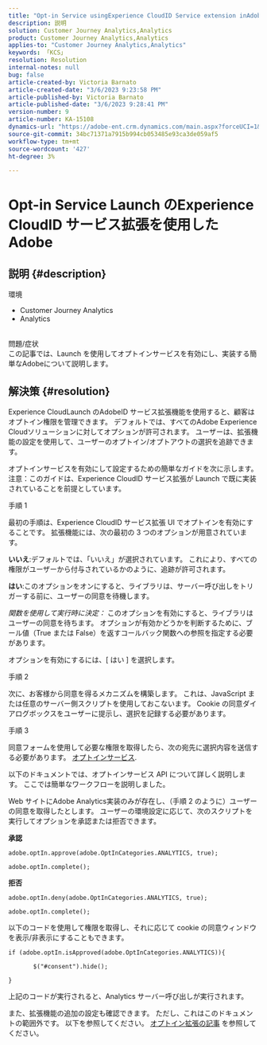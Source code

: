 ```yaml
---
title: "Opt-in Service usingExperience CloudID Service extension inAdobeLaunch"
description: 説明
solution: Customer Journey Analytics,Analytics
product: Customer Journey Analytics,Analytics
applies-to: "Customer Journey Analytics,Analytics"
keywords: 「KCS」
resolution: Resolution
internal-notes: null
bug: false
article-created-by: Victoria Barnato
article-created-date: "3/6/2023 9:23:58 PM"
article-published-by: Victoria Barnato
article-published-date: "3/6/2023 9:28:41 PM"
version-number: 9
article-number: KA-15108
dynamics-url: "https://adobe-ent.crm.dynamics.com/main.aspx?forceUCI=1&pagetype=entityrecord&etn=knowledgearticle&id=ffa47e30-65bc-ed11-83ff-6045bd006a22"
source-git-commit: 34bc71371a7915b994cb053485e93ca3de059af5
workflow-type: tm+mt
source-wordcount: '427'
ht-degree: 3%

---
```


# Opt-in Service Launch のExperience CloudID サービス拡張を使用したAdobe

## 説明 {#description}

環境<br>
- Customer Journey Analytics
- Analytics



<br>問題/症状<br>
この記事では、Launch を使用してオプトインサービスを有効にし、実装する簡単なAdobeについて説明します。


## 解決策 {#resolution}


Experience CloudLaunch のAdobeID サービス拡張機能を使用すると、顧客はオプトイン権限を管理できます。 デフォルトでは、すべてのAdobe Experience Cloudソリューションに対してオプションが許可されます。 ユーザーは、拡張機能の設定を使用して、ユーザーのオプトイン/オプトアウトの選択を追跡できます。

オプトインサービスを有効にして設定するための簡単なガイドを次に示します。
<br>注意：このガイドは、Experience CloudID サービス拡張が Launch で既に実装されていることを前提としています。<br>


手順 1

最初の手順は、Experience CloudID サービス拡張 UI でオプトインを有効にすることです。 拡張機能には、次の最初の 3 つのオプションが用意されています。

<b>いいえ</b>:デフォルトでは、「いいえ」が選択されています。 これにより、すべての権限がユーザーから付与されているかのように、追跡が許可されます。

<b>はい</b>:このオプションをオンにすると、ライブラリは、サーバー呼び出しをトリガーする前に、ユーザーの同意を待機します。

*関数を使用して実行時に決定：* このオプションを有効にすると、ライブラリはユーザーの同意を待ちます。 オプションが有効かどうかを判断するために、ブール値（True または False）を返すコールバック関数への参照を指定する必要があります。

オプションを有効にするには、[ はい ] を選択します。



手順 2

次に、お客様から同意を得るメカニズムを構築します。 これは、JavaScript または任意のサーバー側スクリプトを使用しておこないます。 Cookie の同意ダイアログボックスをユーザーに提示し、選択を記録する必要があります。



手順 3

同意フォームを使用して必要な権限を取得したら、次の宛先に選択内容を送信する必要があります。 [オプトインサービス](https://experienceleague.adobe.com/docs/id-service/using/implementation/opt-in-service/launch.html).

以下のドキュメントでは、オプトインサービス API について詳しく説明します。 ここでは簡単なワークフローを説明しました。

Web サイトにAdobe Analytics実装のみが存在し、（手順 2 のように）ユーザーの同意を取得したとします。 ユーザーの環境設定に応じて、次のスクリプトを実行してオプションを承認または拒否できます。

<b>承認</b>


```
adobe.optIn.approve(adobe.OptInCategories.ANALYTICS, true);

adobe.optIn.complete();
```




<b>拒否</b>


```
adobe.optIn.deny(adobe.OptInCategories.ANALYTICS, true);

adobe.optIn.complete();
```




以下のコードを使用して権限を取得し、それに応じて cookie の同意ウィンドウを表示/非表示にすることもできます。


```
if (adobe.optIn.isApproved(adobe.OptInCategories.ANALYTICS)){

       $("#consent").hide();

}
```




上記のコードが実行されると、Analytics サーバー呼び出しが実行されます。

また、拡張機能の追加の設定も確認できます。 ただし、これはこのドキュメントの範囲外です。 以下を参照してください。 [オプトイン拡張の記事](https://experienceleague.adobe.com/docs/id-service/using/implementation/opt-in-service/launch.html) を参照してください。
